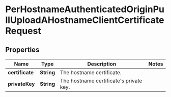 

# PerHostnameAuthenticatedOriginPullUploadAHostnameClientCertificateRequest


## Properties

| Name | Type | Description | Notes |
|------------ | ------------- | ------------- | -------------|
|**certificate** | **String** | The hostname certificate. |  |
|**privateKey** | **String** | The hostname certificate&#39;s private key. |  |




